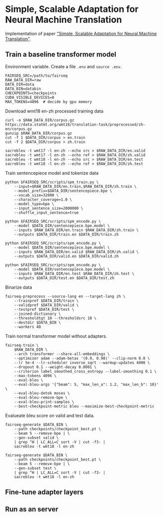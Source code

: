 # Simple, Scalable Adaptation for Neural Machine Translation

Implementation of paper ["Simple, Scalable Adaptation for Neural Machine Translation"](https://arxiv.org/abs/1909.08478). 

## Train a baseline transformer model
Environment variable. Create a file `.env` and `source .env`.
```
FAIRSEQ_SRC=/path/to/fairseq
RAW_DATA_DIR=raw
DATA_DIR=data
DATA_BIN=databin
CHECKPOINTS=checkpoints
CUDA_VISIBLE_DEVICES=0
MAX_TOKENS=4096  # decide by gpu memory
```

Download wmt18 en-zh processed training data
```
curl -o $RAW_DATA_DIR/corpus.gz  https://data.statmt.org/wmt18/translation-task/preprocessed/zh-en/corpus.gz
gunzip $RAW_DATA_DIR/corpus.gz
cut -f 1 $DATA_DIR/corpus > en.train
cut -f 2 $DATA_DIR/corpus > zh.train

sacrebleu -t wmt17 -l en-zh --echo src > $RAW_DATA_DIR/en.valid
sacrebleu -t wmt17 -l en-zh --echo ref > $RAW_DATA_DIR/zh.valid
sacrebleu -t wmt18 -l en-zh --echo src > $RAW_DATA_DIR/en.test
sacrebleu -t wmt18 -l en-zh --echo ref > $RAW_DATA_DIR/zh.test
```
Train sentencepiece model and tokenize data
```
python $FAIRSEQ_SRC/scripts/spm_train.py \
    --input=$RAW_DATA_DIR/en.train,$RAW_DATA_DIR/zh.train \
    --model_prefix=$DATA_DIR/sentencepiece.bpe \
    --vocab_size=32000 \
    --character_coverage=1.0 \
    --model_type=bpe \
    --input_sentence_size=2000000 \
    --shuffle_input_sentence=true

python $FAIRSEQ_SRC/scripts/spm_encode.py \
    --model $DATA_DIR/sentencepiece.bpe.model \
    --inputs $RAW_DATA_DIR/en.train $RAW_DATA_DIR/zh.train \
    --outputs $DATA_DIR/train.en $DATA_DIR/train.zh

python $FAIRSEQ_SRC/scripts/spm_encode.py \
    --model $DATA_DIR/sentencepiece.bpe.model \
    --inputs $RAW_DATA_DIR/en.valid $RAW_DATA_DIR/zh.valid \
    --outputs $DATA_DIR/valid.en $DATA_DIR/valid.zh

python $FAIRSEQ_SRC/scripts/spm_encode.py \
    --model $DATA_DIR/sentencepiece.bpe.model \
    --inputs $RAW_DATA_DIR/en.test $RAW_DATA_DIR/zh.test \
    --outputs $DATA_DIR/test.en $DATA_DIR/test.zh
```
Binarize data
```
fairseq-preprocess --source-lang en --target-lang zh \
    --trainpref $DATA_DIR/train \
    --validpref $DATA_DIR/valid \
    --testpref $DATA_DIR/test \
    --joined-dictionary \
    --thresholdtgt 10 --thresholdsrc 10 \
    --destdir $DATA_BIN \
    --workers 40 
```
Train normal transformer model without adapters.
```
fairseq-train \
    $RAW_DATA_DIR \
    --arch transformer --share-all-embeddings \
    --optimizer adam --adam-betas '(0.9, 0.98)' --clip-norm 0.0 \
    --lr 5e-4 --lr-scheduler inverse_sqrt --warmup-updates 4000 \
    --dropout 0.1 --weight-decay 0.0001 \
    --criterion label_smoothed_cross_entropy --label-smoothing 0.1 \
    --max-tokens 4096 \
    --eval-bleu \
    --eval-bleu-args '{"beam": 5, "max_len_a": 1.2, "max_len_b": 10}' \
    --eval-bleu-detok moses \
    --eval-bleu-remove-bpe \
    --eval-bleu-print-samples \
    --best-checkpoint-metric bleu --maximize-best-checkpoint-metric
```
Evalueate bleu score on valid and test data.
```
fairseq-generate $DATA_BIN \
    --path checkpoints/checkpoint_best.pt \
    --beam 5 --remove-bpe | \
    --gen-subset valid \
    | grep ^H | LC_ALL=C sort -V | cut -f3- | 
    sacrebleu -t wmt18 -l en-zh

fairseq-generate $DATA_BIN \
    --path checkpoints/checkpoint_best.pt \
    --beam 5 --remove-bpe | \
    --gen-subset test \
    | grep ^H | LC_ALL=C sort -V | cut -f3- | 
    sacrebleu -t wmt18 -l en-zh
```
## Fine-tune adapter layers



## Run as an server
